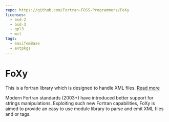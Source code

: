 ```yaml
---
repo: https://github.com/Fortran-FOSS-Programmers/FoXy
licenses:
  - bsd-2
  - bsd-3
  - gpl3
  - mit
tags:
  - easifemBase
  - extpkgs
---
```


# FoXy

This is a fortran library which is designed to handle XML files. [Read more](https://github.com/Fortran-FOSS-Programmers/FoXy)

Modern Fortran standards (2003+) have introduced better support for strings manipulations. Exploiting such new Fortran capabilities, FoXy is aimed to provide an easy to use module library to parse and emit XML files and or tags.
